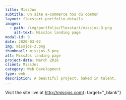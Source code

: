 ```yaml
---
title: MissJos
subtitle: Un site e-commerce hos du commun
layout: flexstart-portfolio-details
images:
  - path: /img/portfolio/flexstart/missjos-3.png
    alt-text: MissJos landing page
modal-id: 9
date: 2020-03-02
img: missjos-3.png
thumbnail: missjos-3.png
alt: MissJos landing page
project-date: March 2018
client: MissJos
category: Web Development
type: web
description: A beautiful project, baked in talent.
---
```


Visit the site live at <http://missjos.com>{: target="\_blank"}
